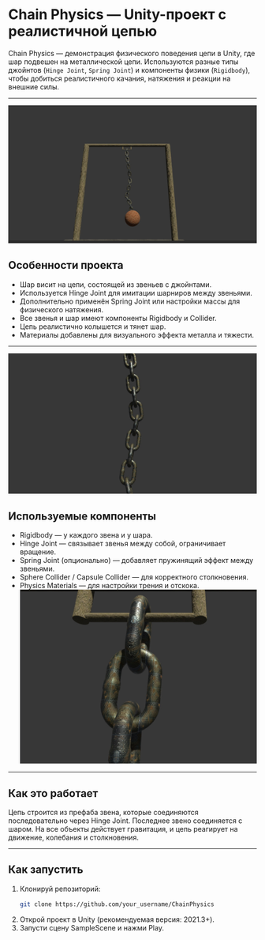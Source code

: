 # Chain Physics — Unity-проект с реалистичной цепью

Chain Physics — демонстрация физического поведения цепи в Unity, где шар подвешен на металлической цепи. Используются разные типы джойнтов (`Hinge Joint`, `Spring Joint`) и компоненты физики (`Rigidbody`), чтобы добиться реалистичного качания, натяжения и реакции на внешние силы.

---
![Геймплей 1](screen1.jpg)
## Особенности проекта

- Шар висит на цепи, состоящей из звеньев с джойнтами.
- Используется Hinge Joint для имитации шарниров между звеньями.
- Дополнительно применён Spring Joint или настройки массы для физического натяжения.
- Все звенья и шар имеют компоненты Rigidbody и Collider.
- Цепь реалистично колышется и тянет шар.
- Материалы добавлены для визуального эффекта металла и тяжести.

---
![Геймплей 2](screen2.jpg)
## Используемые компоненты

- Rigidbody — у каждого звена и у шара.
- Hinge Joint — связывает звенья между собой, ограничивает вращение.
- Spring Joint (опционально) — добавляет пружинящий эффект между звеньями.
- Sphere Collider / Capsule Collider — для корректного столкновения.
- Physics Materials — для настройки трения и отскока.
![Геймплей 3](screen3.jpg)
---

## Как это работает

Цепь строится из префаба звена, которые соединяются последовательно через Hinge Joint. Последнее звено соединяется с шаром. На все объекты действует гравитация, и цепь реагирует на движение, колебания и столкновения.

---

## Как запустить

1. Клонируй репозиторий:
   ```bash
   git clone https://github.com/your_username/ChainPhysics
2. Открой проект в Unity (рекомендуемая версия: 2021.3+).
3. Запусти сцену SampleScene и нажми Play.

